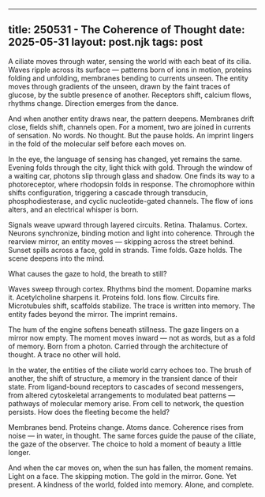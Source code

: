 
---
title: 250531 - The Coherence of Thought
date: 2025-05-31
layout: post.njk
tags: post
---

A ciliate moves through water, sensing the world with each beat of its cilia. Waves ripple across its surface — patterns born of ions in motion, proteins folding and unfolding, membranes bending to currents unseen. The entity moves through gradients of the unseen, drawn by the faint traces of glucose, by the subtle presence of another. Receptors shift, calcium flows, rhythms change. Direction emerges from the dance.

And when another entity draws near, the pattern deepens. Membranes drift close, fields shift, channels open. For a moment, two are joined in currents of sensation. No words. No thought. But the pause holds. An imprint lingers in the fold of the molecular self before each moves on.

In the eye, the language of sensing has changed, yet remains the same. Evening folds through the city, light thick with gold. Through the window of a waiting car, photons slip through glass and shadow. One finds its way to a photoreceptor, where rhodopsin folds in response. The chromophore within shifts configuration, triggering a cascade through transducin, phosphodiesterase, and cyclic nucleotide-gated channels. The flow of ions alters, and an electrical whisper is born.

Signals weave upward through layered circuits. Retina. Thalamus. Cortex. Neurons synchronize, binding motion and light into coherence. Through the rearview mirror, an entity moves — skipping across the street behind. Sunset spills across a face, gold in strands. Time folds. Gaze holds. The scene deepens into the mind.

What causes the gaze to hold, the breath to still?

Waves sweep through cortex. Rhythms bind the moment. Dopamine marks it. Acetylcholine sharpens it. Proteins fold. Ions flow. Circuits fire. Microtubules shift, scaffolds stabilize. The trace is written into memory. The entity fades beyond the mirror. The imprint remains.

The hum of the engine softens beneath stillness. The gaze lingers on a mirror now empty. The moment moves inward — not as words, but as a fold of memory. Born from a photon. Carried through the architecture of thought. A trace no other will hold.

In the water, the entities of the ciliate world carry echoes too. The brush of another, the shift of structure, a memory in the transient dance of their state. From ligand-bound receptors to cascades of second messengers, from altered cytoskeletal arrangements to modulated beat patterns — pathways of molecular memory arise. From cell to network, the question persists. How does the fleeting become the held?

Membranes bend. Proteins change. Atoms dance. Coherence rises from noise — in water, in thought. The same forces guide the pause of the ciliate, the gaze of the observer. The choice to hold a moment of beauty a little longer.

And when the car moves on, when the sun has fallen, the moment remains. Light on a face. The skipping motion. The gold in the mirror. Gone. Yet present. A kindness of the world, folded into memory. Alone, and complete.
